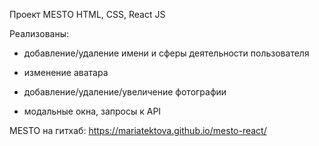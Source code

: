 Проект MESTO
HTML, CSS, React JS

Реализованы:

- добавление/удаление имени и сферы деятельности пользователя
- изменение аватара
- добавление/удаление/увеличение фотографии

- модальные окна, запроcы к API

MESTO на гитхаб: https://mariatektova.github.io/mesto-react/
